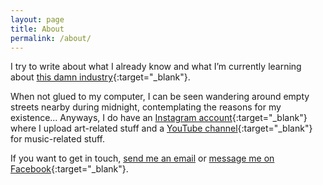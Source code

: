 ```yaml
---
layout: page
title: About
permalink: /about/
---
```


I try to write about what I already know and what I’m currently learning about [this damn industry](https://code.tutsplus.com/articles/this-damn-industry--net-17054){:target="_blank"}.

When not glued to my computer, I can be seen wandering around empty streets nearby during midnight, contemplating the reasons for my existence... Anyways, I do have an [Instagram account](https://www.instagram.com/artmendral/){:target="_blank"} where I upload art-related stuff and a [YouTube channel](https://www.youtube.com/channel/UCGKZf2mm26IdIz5uVCV_y0w){:target="_blank"} for music-related stuff.

If you want to get in touch, [send me an email](mailto:kennyalmendral@gmail.com) or [message me on Facebook](https://facebook.com/kennyalmendral){:target="_blank"}.
